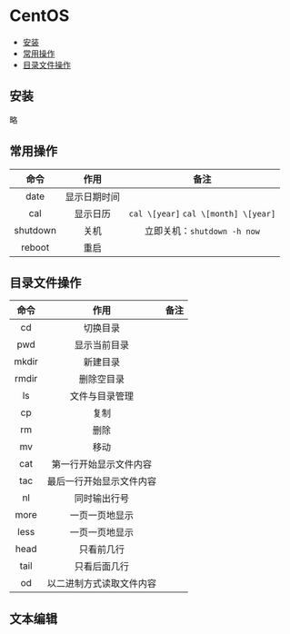 # CentOS

* [安装](#安装)
* [常用操作](#常用操作)
* [目录文件操作](#目录文件操作)

## 安装

略

## 常用操作

|命令|作用|备注|
|:-:|:-:|:-:|
|date|显示日期时间||
|cal|显示日历|`cal \[year]` `cal \[month] \[year]`|
|shutdown|关机|立即关机：`shutdown -h now`|
|reboot|重启||

## 目录文件操作

|命令|作用|备注|
|:-:|:-:|:-:|
|cd|切换目录||
|pwd|显示当前目录||
|mkdir|新建目录||
|rmdir|删除空目录||
|ls|文件与目录管理||
|cp|复制||
|rm|删除||
|mv|移动||
|cat|第一行开始显示文件内容||
|tac|最后一行开始显示文件内容||
|nl|同时输出行号||
|more|一页一页地显示||
|less|一页一页地显示||
|head|只看前几行||
|tail|只看后面几行||
|od|以二进制方式读取文件内容||

## 文本编辑
